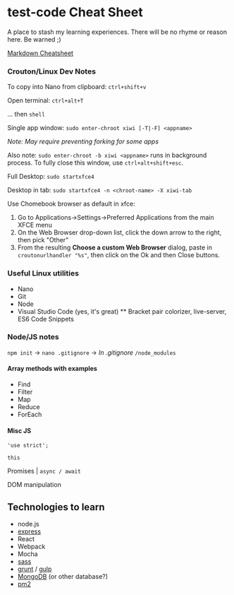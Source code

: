 # test-code Cheat Sheet
A place to stash my learning experiences.
There will be no rhyme or reason here. Be warned ;)

[Markdown Cheatsheet](https://help.ghost.org/article/4-markdown-guide)

### Crouton/Linux Dev Notes
To copy into Nano from clipboard: `ctrl+shift+v`

Open terminal: `ctrl+alt+T`

... then `shell`

Single app window: `sudo enter-chroot xiwi [-T|-F] <appname>`

*Note: May require preventing forking for some apps*

Also note: `sudo enter-chroot -b xiwi <appname>` runs in background process. To fully close this window, use `ctrl+alt+shift+esc`.
  
Full Desktop: `sudo startxfce4`

Desktop in tab: `sudo startxfce4 -n <chroot-name> -X xiwi-tab`

Use Chomebook browser as default in xfce:
1. Go to Applications->Settings->Preferred Applications from the main XFCE menu
2. On the Web Browser drop-down list, click the down arrow to the right, then pick "Other"
3. From the resulting **Choose a custom Web Browser** dialog, paste in `croutonurlhandler "%s"`, then click on the Ok and then Close buttons.

### Useful Linux utilities
* Nano
* Git
* Node
* Visual Studio Code (yes, it's great)
** Bracket pair colorizer, live-server, ES6 Code Snippets

### Node/JS notes
`npm init` -> `nano .gitignore` -> *In .gitignore* `/node_modules`

#### Array methods with examples
* Find
* Filter
* Map
* Reduce
* ForEach

#### Misc JS
`'use strict';`

`this`

Promises | `async / await`

DOM manipulation

## Technologies to learn
* node.js
* [express](http://expressjs.com/)
* React
* Webpack
* Mocha
* [sass](https://sass-lang.com/)
* [grunt](https://gruntjs.com/) / [gulp](https://gulpjs.com/)
* [MongoDB](https://www.mongodb.com/) (or other database?)
* [pm2](http://pm2.keymetrics.io/)
